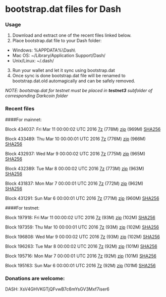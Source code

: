 # bootstrap.dat files for Dash

### Usage

1. Download and extract one of the recent files linked below.
2. Place bootstrap.dat file to your Dash folder:
 - Windows: %APPDATA%\Dash\
 - Mac OS: ~/Library/Application Support/Dash/
 - Unix/Linux: ~/.dash/
3. Run your wallet and let it sync using bootstrap.dat
4. Once sync is done bootstrap.dat file will be renamed to bootstrap.dat.old automagically and can be safely removed.

_NOTE: bootstrap.dat for testnet must be placed in **testnet3** subfolder of corresponding Darkcoin folder_

### Recent files

####For mainnet:

Block 434037: Fri Mar 11 00:00:02 UTC 2016 [7z](https://transfer.sh/GV7GD/bootstrap.dat.20160311.7z) (778M) [zip](https://transfer.sh/acnZr/bootstrap.dat.20160311.zip) (969M) [SHA256](https://transfer.sh/v9nyx/sha256.txt)

Block 433489: Thu Mar 10 00:00:01 UTC 2016 [7z](https://transfer.sh/RRvNM/bootstrap.dat.20160310.7z) (776M) [zip](https://transfer.sh/JPpIL/bootstrap.dat.20160310.zip) (966M) [SHA256](https://transfer.sh/uhMSo/sha256.txt)

Block 432937: Wed Mar  9 00:00:02 UTC 2016 [7z](https://transfer.sh/WmhGh/bootstrap.dat.20160309.7z) (775M) [zip](https://transfer.sh/NMKwf/bootstrap.dat.20160309.zip) (965M) [SHA256](https://transfer.sh/vCWgF/sha256.txt)

Block 432389: Tue Mar  8 00:00:02 UTC 2016 [7z](https://transfer.sh/mq4M2/bootstrap.dat.20160308.7z) (773M) [zip](https://transfer.sh/shael/bootstrap.dat.20160308.zip) (963M) [SHA256](https://transfer.sh/15wjGc/sha256.txt)

Block 431837: Mon Mar  7 00:00:01 UTC 2016 [7z](https://transfer.sh/1zi0X/bootstrap.dat.20160307.7z) (772M) [zip](https://transfer.sh/gz3Jo/bootstrap.dat.20160307.zip) (962M) [SHA256](https://transfer.sh/128B2f/sha256.txt)

Block 431291: Sun Mar  6 00:00:01 UTC 2016 [7z](https://transfer.sh/WIySk/bootstrap.dat.20160306.7z) (771M) [zip](https://transfer.sh/rwHmS/bootstrap.dat.20160306.zip) (960M) [SHA256](https://transfer.sh/B90N5/sha256.txt)

####For testnet:

Block 197918: Fri Mar 11 00:00:02 UTC 2016 [7z](https://transfer.sh/GUtLs/bootstrap.dat.20160311.7z) (93M) [zip](https://transfer.sh/HCNVT/bootstrap.dat.20160311.zip) (102M) [SHA256](https://transfer.sh/cMt9I/sha256.txt)

Block 197359: Thu Mar 10 00:00:01 UTC 2016 [7z](https://transfer.sh/ESzCg/bootstrap.dat.20160310.7z) (93M) [zip](https://transfer.sh/Ul2GH/bootstrap.dat.20160310.zip) (102M) [SHA256](https://transfer.sh/lmtjR/sha256.txt)

Block 196808: Wed Mar  9 00:00:02 UTC 2016 [7z](https://transfer.sh/12OG8I/bootstrap.dat.20160309.7z) (93M) [zip](https://transfer.sh/H1bWW/bootstrap.dat.20160309.zip) (102M) [SHA256](https://transfer.sh/PZVIM/sha256.txt)

Block 196263: Tue Mar  8 00:00:02 UTC 2016 [7z](https://transfer.sh/15qDuN/bootstrap.dat.20160308.7z) (92M) [zip](https://transfer.sh/6zLOT/bootstrap.dat.20160308.zip) (101M) [SHA256](https://transfer.sh/iRJYS/sha256.txt)

Block 195716: Mon Mar  7 00:00:01 UTC 2016 [7z](https://transfer.sh/jpAkF/bootstrap.dat.20160307.7z) (92M) [zip](https://transfer.sh/XCtgc/bootstrap.dat.20160307.zip) (101M) [SHA256](https://transfer.sh/hv3bG/sha256.txt)

Block 195163: Sun Mar  6 00:00:01 UTC 2016 [7z](https://transfer.sh/qdTL2/bootstrap.dat.20160306.7z) (92M) [zip](https://transfer.sh/tUNOm/bootstrap.dat.20160306.zip) (101M) [SHA256](https://transfer.sh/pEVTo/sha256.txt)

### Donations are welcome:

DASH: XsV4GHVKGTjQFvwB7c6mYsGV3Mxf7iser6
